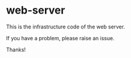 # web-server

This is the infrastructure code of the web server.

If you have a problem, please raise an issue.

Thanks!
